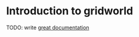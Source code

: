# Introduction to gridworld

TODO: write [great documentation](http://jacobian.org/writing/what-to-write/)
